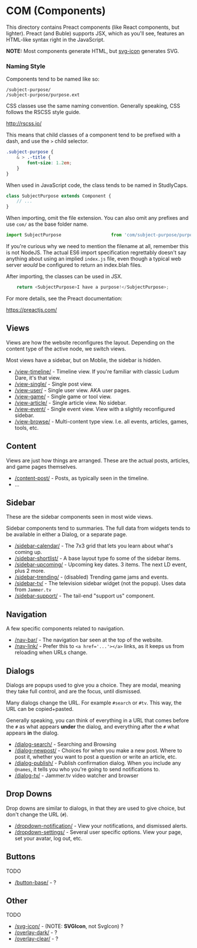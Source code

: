 # COM (Components)

This directory contains Preact components (like React components, but lighter). Preact (and Buble) supports JSX, which as you'll see, features an HTML-like syntax right in the JavaScript.

**NOTE:** Most components generate HTML, but [svg-icon](svg-icon/) generates SVG.

### Naming Style
Components tend to be named like so:

```
/subject-purpose/
/subject-purpose/purpose.ext
```

CSS classes use the same naming convention. Generally speaking, CSS follows the RSCSS style guide.

http://rscss.io/

This means that child classes of a component tend to be prefixed with a dash, and use the `>` child selector.

```css
.subject-purpose {
	& > .-title {
		font-size: 1.2em;
	}
}
```

When used in JavaScript code, the class tends to be named in StudlyCaps.

```js
class SubjectPurpose extends Component {
	// ...
}
```

When importing, omit the file extension. You can also omit any prefixes and use `com/` as the base folder name.

```js
import SubjectPurpose					from 'com/subject-purpose/purpose';
```

If you're curious why we need to mention the filename at all, remember this is not NodeJS. The actual ES6 import specification regrettably doesn't say anything about using an implied `index.js` file, even though a typical web server _would_ be configured to return an index.blah files.

After importing, the classes can be used in JSX.

```js
	return <SubjectPurpose>I have a purpose!</SubjectPurpose>;
```

For more details, see the Preact documentation: 

https://preactjs.com/

## Views
Views are how the website reconfigures the layout. Depending on the content type of the active node, we switch views.

Most views have a sidebar, but on Moblie, the sidebar is hidden.

* [/view-timeline/](view-timeline/) - Timeline view. If you're familiar with classic Ludum Dare, it's that view.
* [/view-single/](view-single/) - Single post view.
* [/view-user/](view-user/) - Single user view. AKA user pages.
* [/view-game/](view-game/) - Single game or tool view.
* [/view-article/](view-article/) - Single article view. No sidebar.
* [/view-event/](view-event/) - Single event view. View with a slightly reconfigured sidebar.
* [/view-browse/](view-browse/) - Multi-content type view. I.e. all events, articles, games, tools, etc.

## Content
Views are just how things are arranged. These are the actual posts, articles, and game pages themselves.

* [/content-post/](content-post/) - Posts, as typically seen in the timeline.
* ...

## Sidebar
These are the sidebar components seen in most wide views. 

Sidebar components tend to summaries. The full data from widgets tends to be available in either a Dialog, or a separate page.

* [/sidebar-calendar/](sidebar-calendar/) - The 7x3 grid that lets you learn about what's coming up.
* [/sidebar-shortlist/](sidebar-shortlist/) - A base layout type fo some of the sidebar items.
* [/sidebar-upcoming/](sidebar-upcoming/) - Upcoming key dates. 3 items. The next LD event, plus 2 more.
* [/sidebar-trending/](sidebar-trending/) - (disabled) Trending game jams and events.
* [/sidebar-tv/](sidebar-tv/) - The television sidebar widget (not the popup). Uses data from `Jammer.tv`
* [/sidebar-support/](sidebar-support/) - The tail-end "support us" component.

## Navigation
A few specific components related to navigation.

* [/nav-bar/](nav-bar/) - The navigation bar seen at the top of the website.
* [/nav-link/](nav-link/) - Prefer this to `<a href='...'></a>` links, as it keeps us from reloading when URLs change.

## Dialogs
Dialogs are popups used to give you a choice. They are modal, meaning they take full control, and are the focus, until dismissed.

Many dialogs change the URL. For example `#search` or `#tv`. This way, the URL can be copied+pasted.

Generally speaking, you can think of everything in a URL that comes before the `#` as what appears **under** the dialog, and everything after the `#` what appears **in** the dialog.

* [/dialog-search/](dialog-search/) - Searching and Browsing
* [/dialog-newpost/](dialog-newpost/) - Choices for when you make a new post. Where to post it, whether you want to post a question or write an article, etc.
* [/dialog-publish/](dialog-publish/) - Publish confirmation dialog. When you include any `@names`, it tells you who you're going to send notifications to.
* [/dialog-tv/](dialog-tv/) - Jammer.tv video watcher and browser

## Drop Downs
Drop downs are similar to dialogs, in that they are used to give choice, but don't change the URL (`#`).

* [/dropdown-notification/](dropdown-notification/) - View your notifications, and dismissed alerts.
* [/dropdown-settings/](dropdown-settings/) - Several user specific options. View your page, set your avatar, log out, etc.

## Buttons
TODO

* [/button-base/](button-base/) - ?

## Other
TODO

* [/svg-icon/](svg-icon/) - (NOTE: **SVGIcon**, not SvgIcon) ?
* [/overlay-dark/](overlay-dark/) - ?
* [/overlay-clear/](overlay-clear/) - ?
